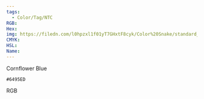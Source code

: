 ```yaml
---
tags:
  - Color/Tag/NTC
RGB:
Hex:
img: https://filedn.com/l0hpzxl1f01yT7GHxtF8cyk/Color%20Snake/standard_csv_to_svg/6495ED.svg
CMYK:
HSL:
Name:
---
```

Cornflower Blue
```palette
#6495ED
```
RGB
